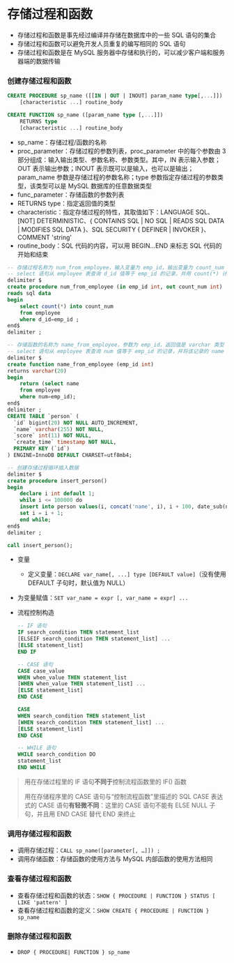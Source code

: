 # 存储过程和函数

- 存储过程和函数是事先经过编译并存储在数据库中的一些 SQL 语句的集合
- 存储过程和函数可以避免开发人员重复的编写相同的 SQL 语句
- 存储过程和函数是在 MySQL 服务器中存储和执行的，可以减少客户端和服务器端的数据传输

### 创建存储过程和函数

```sql
CREATE PROCEDURE sp_name ([[IN | OUT | INOUT] param_name type[,...]])
    [characteristic ...] routine_body

CREATE FUNCTION sp_name ([param_name type [,...]])
    RETURNS type
    [characteristic ...] routine_body
```

- sp_name：存储过程/函数的名称
- proc_parameter：存储过程的参数列表，proc_parameter 中的每个参数由 3 部分组成：输入输出类型、参数名称、参数类型。其中，IN 表示输入参数；OUT 表示输出参数；INOUT 表示既可以是输入，也可以是输出；param_name 参数是存储过程的参数名称；type 参数指定存储过程的参数类型，该类型可以是 MySQL 数据库的任意数据类型
- func_parameter：存储函数的参数列表
- RETURNS type：指定返回值的类型
- characteristic：指定存储过程的特性，其取值如下：LANGUAGE SQL、[NOT] DETERMINISTIC、{ CONTAINS SQL | NO SQL | READS SQL DATA | MODIFIES SQL DATA }、SQL SECURITY { DEFINER | INVOKER }、COMMENT 'string'
- routine_body：SQL 代码的内容，可以用 BEGIN…END 来标志 SQL 代码的开始和结束

```sql
-- 存储过程名称为 num_from_employee，输入变量为 emp_id，输出变量为 count_num
-- select 语句从 employee 表查询 d_id 值等于 emp_id 的记录，并用 count(*) 计算 d_id 值相同的记录的条数，最后将计算结果存入 count_num 中
delimiter $
create procedure num_from_employee (in emp_id int, out count_num int)
reads sql data
begin
    select count(*) into count_num
    from employee
    where d_id=emp_id ;
end$
delimiter ;

-- 存储函数的名称为 name_from_employee，参数为 emp_id，返回值是 varchar 类型
-- select 语句从 employee 表查询 num 值等于 emp_id 的记录，并将该记录的 name 字段的值返回
delimiter $
create function name_from_employee (emp_id int)
returns varchar(20)
begin
    return (select name
    from employee
    where num=emp_id);
end$
delimiter ;
CREATE TABLE `person` (
  `id` bigint(20) NOT NULL AUTO_INCREMENT,
  `name` varchar(255) NOT NULL,
  `score` int(11) NOT NULL,
  `create_time` timestamp NOT NULL,
  PRIMARY KEY (`id`)
) ENGINE=InnoDB DEFAULT CHARSET=utf8mb4;

-- 创建存储过程循环插入数据
delimiter $
create procedure insert_person()
begin
    declare i int default 1;
    while i <= 100000 do
    insert into person values(i, concat('name', i), i + 100, date_sub(now(), interval i second));
    set i = i + 1;
    end while;
end$
delimiter ;

call insert_person();
```

- 变量

  - 定义变量：`DECLARE var_name[, ...] type [DEFAULT value]`（没有使用 DEFAULT 子句时，默认值为 NULL）

- 为变量赋值：`SET var_name = expr [, var_name = expr] ...`

- 流程控制构造

  ```sql
  -- IF 语句
  IF search_condition THEN statement_list
  [ELSEIF search_condition THEN statement_list] ...
  [ELSE statement_list]
  END IF
  
  -- CASE 语句
  CASE case_value
  WHEN when_value THEN statement_list
  [WHEN when_value THEN statement_list] ...
  [ELSE statement_list]
  END CASE
  
  CASE
  WHEN search_condition THEN statement_list
  [WHEN search_condition THEN statement_list] ...
  [ELSE statement_list]
  END CASE
  
  -- WHILE 语句
  WHILE search_condition DO
  statement_list
  END WHILE
  ```

> 用在存储过程里的 IF 语句**不同于**控制流程函数里的 IF() 函数
>
> 用在存储程序里的 CASE 语句与“控制流程函数”里描述的 SQL CASE 表达式的 CASE 语句**有轻微不同**：这里的 CASE 语句不能有 ELSE NULL 子句，并且用 END CASE 替代 END 来终止

### 调用存储过程和函数

- 调用存储过程：`CALL sp_name([parameter[, …]]) ;`
- 调用存储函数：存储函数的使用方法与 MySQL 内部函数的使用方法相同

### 查看存储过程和函数

- 查看存储过程和函数的状态：`SHOW { PROCEDURE | FUNCTION } STATUS [ LIKE 'pattern' ]`
- 查看存储过程和函数的定义：`SHOW CREATE { PROCEDURE | FUNCTION } sp_name`

### 删除存储过程和函数

- `DROP { PROCEDURE| FUNCTION } sp_name`